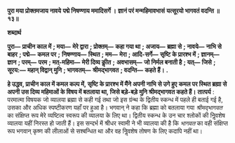 **पुरा मया प्रोक्तमजाय नावये** **पद्मे निषण्णाय ममादिसर्गे ।** **ज्ञानं परं मन्महिमावभासं** **यत्सूरयो भागवतं वदन्ति ॥ १३॥** 

**शब्दार्थ** 

**पुरा—** **प्राचीन काल में** **; मया—** **मेरे द्वारा** **; प्रोक्तम्—** **कहा गया था** **; अजाय—** **ब्रह्मा से** **; नावये—** **नाभि से बाहर** **; पद्मे—** **कमल पर** **;** **निषण्णाय—** **स्थित** **; मम—** **मेरा** **; आदि-सर्गे—** **सृष्टि के प्रारश्भ में** **; ज्ञानम्—** **ज्ञान** **; परम्—** **परम** **; मत्-महिमा—** **मेरी दिव्य कीॢत** **;** **अवभासम्—** **जो निर्मल बनाती है** **; यत्—** **जिसे** **; सूरय:—** **महान् विद्वान् मुनि** **; भागवतम्—** **श्रीमद्भागवत** **; वदन्ति—** **कहते हैं।** **.** 

**हे उद्धव, प्राचीन काल में कमल कल्प में, सृष्टि के प्रारश्भ में मैंने अपनी नाभि से उगे हुए** **कमल पर स्थित ब्रह्मा से अपनी उस दिव्य महिमाओं के विषय में बतलाया था, जिसे बड़े-बड़े** **मुनि श्रीमद्भागवत कहते हैं।** **तात्पर्य** : परमात्मा विषयक जो व्यालया ब्रह्मा से कही गई तथा जो इस ग्रंन्थ के द्वितीय स्कन्ध में पहले ही बताई गई है, उसका और अधिक स्पष्टीकरण यहाँ पर हुआ है। भगवान् ने कहा कि ब्रह्मा को बतलाया गया *श्रीमद्भागवत* का संक्षिप्त रूप मेरे व्यष्टित्व स्वरूप की व्यालया के लिए था। द्वितीय स्कन्ध के उन चार श्लोकों की निॢवशेष व्यालया यहीं निरस्त हो जाती हैं। इस सन्दर्भ में श्रीधर स्वामी ने भी व्यालया की है कि *भागवत* का वही संक्षिप्त रूप भगवान् कृष्ण की लीलाओं से सश्बन्धित था और वह निॢवशेष तोषण के लिए कदापि नहीं था।  